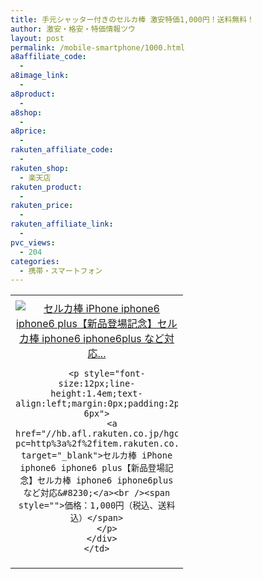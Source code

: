 ```yaml
---
title: 手元シャッター付きのセルカ棒 激安特価1,000円！送料無料！
author: 激安・格安・特価情報ツウ
layout: post
permalink: /mobile-smartphone/1000.html
a8affiliate_code:
  -
a8image_link:
  -
a8product:
  -
a8shop:
  -
a8price:
  -
rakuten_affiliate_code:
  -
rakuten_shop:
  - 楽天店
rakuten_product:
  -
rakuten_price:
  -
rakuten_affiliate_link:
  -
pvc_views:
  - 204
categories:
  - 携帯・スマートフォン
---
```

<table border="0" cellpadding="0" cellspacing="0">
  <tr>
    <td valign="top">
      <div style="border:1px none;margin:0px;padding:6px 0px;width:260px;text-align:center;float:left">
        <a href="//hb.afl.rakuten.co.jp/hgc/13acc885.f0f29857.13acc888.9482449d/?pc=http%3a%2f%2fitem.rakuten.co.jp%2ffiprinshop%2ffiapp96102%2f%3fscid%3daf_link_tbl&m=http%3a%2f%2fm.rakuten.co.jp%2ffiprinshop%2fi%2f10000798%2f" target="_blank"><img src="//hbb.afl.rakuten.co.jp/hgb/?pc=http%3a%2f%2fthumbnail.image.rakuten.co.jp%2f%400_mall%2ffiprinshop%2fcabinet%2fbtshs08%2fimgrc0065470588.gif%3f_ex%3d240x240&m=http%3a%2f%2fthumbnail.image.rakuten.co.jp%2f%400_mall%2ffiprinshop%2fcabinet%2fbtshs08%2fimgrc0065470588.gif" alt="セルカ棒 iPhone iphone6 iphone6 plus【新品登場記念】セルカ棒 iphone6 iphone6plus など対応..." border="0" style="margin:0px;padding:0px" /></a>

        <p style="font-size:12px;line-height:1.4em;text-align:left;margin:0px;padding:2px 6px">
          <a href="//hb.afl.rakuten.co.jp/hgc/13acc885.f0f29857.13acc888.9482449d/?pc=http%3a%2f%2fitem.rakuten.co.jp%2ffiprinshop%2ffiapp96102%2f%3fscid%3daf_link_tbl&m=http%3a%2f%2fm.rakuten.co.jp%2ffiprinshop%2fi%2f10000798%2f" target="_blank">セルカ棒 iPhone iphone6 iphone6 plus【新品登場記念】セルカ棒 iphone6 iphone6plus など対応&#8230;</a><br /><span style="">価格：1,000円（税込、送料込）</span>
        </p>
      </div>
    </td>
  </tr>
</table>